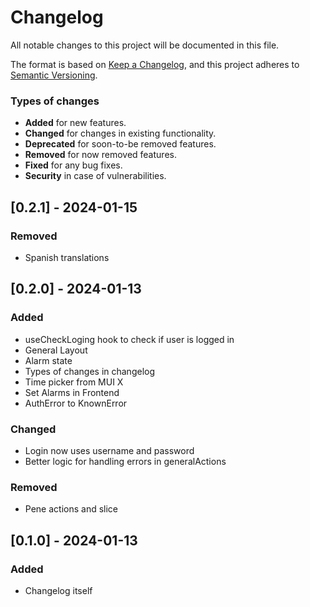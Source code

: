 # Changelog

All notable changes to this project will be documented in this file.

The format is based on [Keep a Changelog](https://keepachangelog.com/en/1.0.0/),
and this project adheres to [Semantic Versioning](https://semver.org/spec/v2.0.0.html).

### Types of changes

- **Added** for new features.
- **Changed** for changes in existing functionality.
- **Deprecated** for soon-to-be removed features.
- **Removed** for now removed features.
- **Fixed** for any bug fixes.
- **Security** in case of vulnerabilities.

## [0.2.1] - 2024-01-15

### Removed

- Spanish translations

## [0.2.0] - 2024-01-13

### Added

- useCheckLoging hook to check if user is logged in
- General Layout
- Alarm state
- Types of changes in changelog
- Time picker from MUI X
- Set Alarms in Frontend
- AuthError to KnownError

### Changed

- Login now uses username and password
- Better logic for handling errors in generalActions

### Removed

- Pene actions and slice

## [0.1.0] - 2024-01-13

### Added

- Changelog itself
